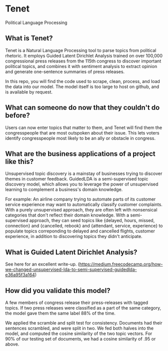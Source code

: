 # Tenet
Political Language Processing


## What is Tenet?

Tenet is a Natural Language Processing tool to parse topics from political rhetoric. It employs Guided Latent Dirichlet Analysis trained on over 100,000 congressional press releases from the 115th congress to discover important political topics, and combines it with sentiment analysis to extract opinion and generate one-sentence summaries of press releases.

In this repo, you will find the code used to scrape, clean, process, and load the data into our model. The model itself is too large to host on github, and is available by request. 


## What can someone do now that they couldn't do before?

Users can now enter topics that matter to them, and Tenet will find them the congresspeople that are most outspoken about their issue. This lets voters identify congresspeople most likely to be an ally or obstacle in congress.

## What are the business applications of a project like this?

Unsupervised topic discovery is a mainstay of businesses trying to discover themes in customer feedback. GuidedLDA is a semi-supervised topic discovery model, which allows you to leverage the power of unsupervised learning to complement a business's domain knowledge. 

For example: An airline company trying to automate parts of its customer service experience may want to automatically classify customer complaints. With a purely unsupervised approach, they are often left with nonsensical categories that don't reflect their domain knowledge. With a semi-supervised approach, they can seed topics like {delayed, hours, missed, connection} and {cancelled, rebook} and {attendant, service, experience} to populate topics correponding to delayed and cancelled flights, customer experience, in addition to discovering topics they didn't anticipate. 


## What is Guided Latent Dirichlet Analysis?

See here for an excellent write-up. (https://medium.freecodecamp.org/how-we-changed-unsupervised-lda-to-semi-supervised-guidedlda-e36a95f3a164)

## How did you validate this model?

A few members of congress release their press-releases with tagged topics. If two press releases were classified as a part of the same category, the model gave them the same label 88% of the time. 

We applied the scramble and split test for consistency. Documents had their sentences scrambled, and were split in two. We fed both halves into the model, and computed the cosine similarity of the two topic vectors. For 90% of our testing set of documents, we had a cosine similarity of .95 or above. 

